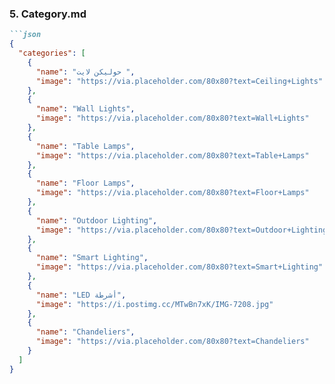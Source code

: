 
### 5. Category.md
```markdown
```json
{
  "categories": [
    {
      "name": "حوليكن لايت ",
      "image": "https://via.placeholder.com/80x80?text=Ceiling+Lights"
    },
    {
      "name": "Wall Lights",
      "image": "https://via.placeholder.com/80x80?text=Wall+Lights"
    },
    {
      "name": "Table Lamps",
      "image": "https://via.placeholder.com/80x80?text=Table+Lamps"
    },
    {
      "name": "Floor Lamps",
      "image": "https://via.placeholder.com/80x80?text=Floor+Lamps"
    },
    {
      "name": "Outdoor Lighting",
      "image": "https://via.placeholder.com/80x80?text=Outdoor+Lighting"
    },
    {
      "name": "Smart Lighting",
      "image": "https://via.placeholder.com/80x80?text=Smart+Lighting"
    },
    {
      "name": "LED أشرطة",
      "image": "https://i.postimg.cc/MTwBn7xK/IMG-7208.jpg"
    },
    {
      "name": "Chandeliers",
      "image": "https://via.placeholder.com/80x80?text=Chandeliers"
    }
  ]
}
